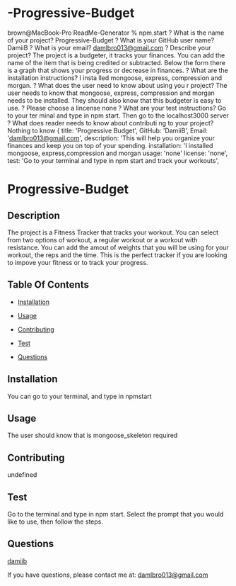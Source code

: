 # -Progressive-Budget
brown@MacBook-Pro ReadMe-Generator % npm.start
? What is the name of your project? Progressive-Budget
? What is your GitHub user name? DamiiB
? What is your email? damlbro013@gmail.com
? Describe your project? The project is a budgeter, it tracks your finances.  You can add the name of the item that is being credited or subtracted.  Below the form there is a graph that shows your progress or decrease in finances.
? What are the installation instructions? I insta
lled  mongoose, express, compression and morgan.
? What does the user need to know about using you
r project? The user needs to know that mongoose, express, compression and morgan needs to be installed.  They should also know that this budgeter is easy to use.
? Please choose a lincense none
? What are your test instructions? Go to your ter
minal and type in npm start.  Then go to the localhost3000 server
? What does reader needs to know about contributi
ng to your project? Nothing to know
{
  title: 'Progressive Budget',
  GitHub: 'DamiiB',
  Email: 'damlbro013@gmail.com',
  description: 'This will help you organize your finances and keep you on top of your spending.
  installation: 'I installed mongoose, express,compression and morgan
  usage: 'none'
  license: 'none',
  test: 'Go to your terminal and type in npm start and track your workouts',
# Progressive-Budget

  ## Description

  The project is a Fitness Tracker that tracks your workout.  You can select from two options of workout, a regular workout or a workout with resistance.  You can add the amout of weights that you will be using for your workout, the reps and the time.  This is the perfect tracker if you are looking to impove your fitness or to track your progress.

  ## Table Of Contents

  * [Installation](#installation)

  * [Usage](#usage)

  

  * [Contributing](#contributing)

  * [Test](#test)

  * [Questions](#questions)

  ## Installation

  You can go to your terminal, and type in npmstart
  ## Usage

  The user should know that  is mongoose_skeleton required

  

  ## Contributing

  undefined

  ## Test

  Go to the terminal and type in npm start.  Select the prompt that you would like to use, then follow the steps.

  ## Questions

  [damiib](https://github.com/damiib)

If you have questions, please contact me at: damlbro013@gmail.com